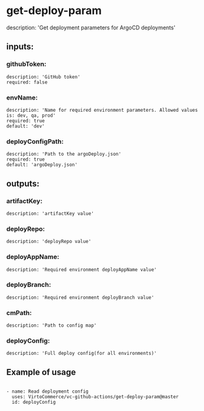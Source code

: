 # get-deploy-param

description: 'Get deployment parameters for ArgoCD deployments'

## inputs:

### githubToken:

    description: 'GitHub token'
    required: false

### envName:

    description: 'Name for required environment parameters. Allowed values is: dev, qa, prod'
    required: true
    default: 'dev'

### deployConfigPath:

    description: 'Path to the argoDeploy.json'
    required: true
    default: 'argoDeploy.json'

## outputs:

### artifactKey:

    description: 'artifactKey value'

### deployRepo: 

    description: 'deployRepo value'

### deployAppName:

    description: 'Required environment deployAppName value'

### deployBranch:

    description: 'Required environment deployBranch value'

### cmPath:

    description: 'Path to config map'

### deployConfig:

    description: 'Full deploy config(for all environments)'

## Example of usage

```

- name: Read deployment config
  uses: VirtoCommerce/vc-github-actions/get-deploy-param@master
  id: deployConfig

```
